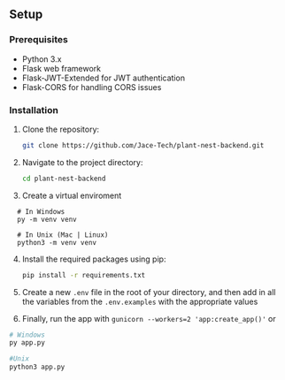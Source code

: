 
## Setup

### Prerequisites

- Python 3.x
- Flask web framework
- Flask-JWT-Extended for JWT authentication
- Flask-CORS for handling CORS issues

### Installation

1. Clone the repository:

   ```bash
   git clone https://github.com/Jace-Tech/plant-nest-backend.git
   ```

2. Navigate to the project directory:

   ```bash
   cd plant-nest-backend
   ```

3. Create a virtual enviroment

  ```shell
    # In Windows 
    py -m venv venv

    # In Unix (Mac | Linux)
    python3 -m venv venv
  ```

4. Install the required packages using pip:

   ```bash
   pip install -r requirements.txt
   ```

5. Create a new `.env` file in the root of your directory, and then add in all the variables from the `.env.examples` with the appropriate values

6. Finally, run the app with `gunicorn --workers=2 'app:create_app()'` or 

  ```bash
  # Windows
  py app.py

  #Unix
  python3 app.py
  ```
